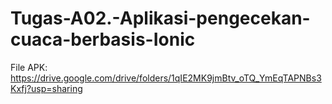 # Tugas-A02.-Aplikasi-pengecekan-cuaca-berbasis-Ionic

File APK:
https://drive.google.com/drive/folders/1qIE2MK9jmBtv_oTQ_YmEqTAPNBs3Kxfj?usp=sharing
